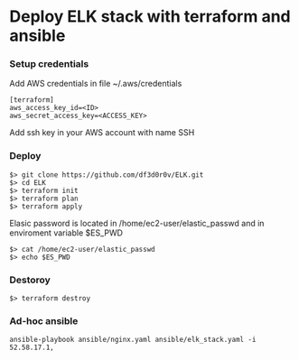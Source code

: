 # Deploy ELK stack with terraform and ansible

### Setup credentials
Add AWS credentials in file ~/.aws/credentials

    [terraform]
    aws_access_key_id=<ID>
    aws_secret_access_key=<ACCESS_KEY>

Add ssh key in your AWS account with name SSH

### Deploy

    $> git clone https://github.com/df3d0r0v/ELK.git
    $> cd ELK
    $> terraform init
    $> terraform plan
    $> terraform apply

Elasic password is located in /home/ec2-user/elastic_passwd and in enviroment variable $ES_PWD

    $> cat /home/ec2-user/elastic_passwd
    $> echo $ES_PWD

### Destoroy 

    $> terraform destroy

### Ad-hoc ansible

    ansible-playbook ansible/nginx.yaml ansible/elk_stack.yaml -i 52.58.17.1,